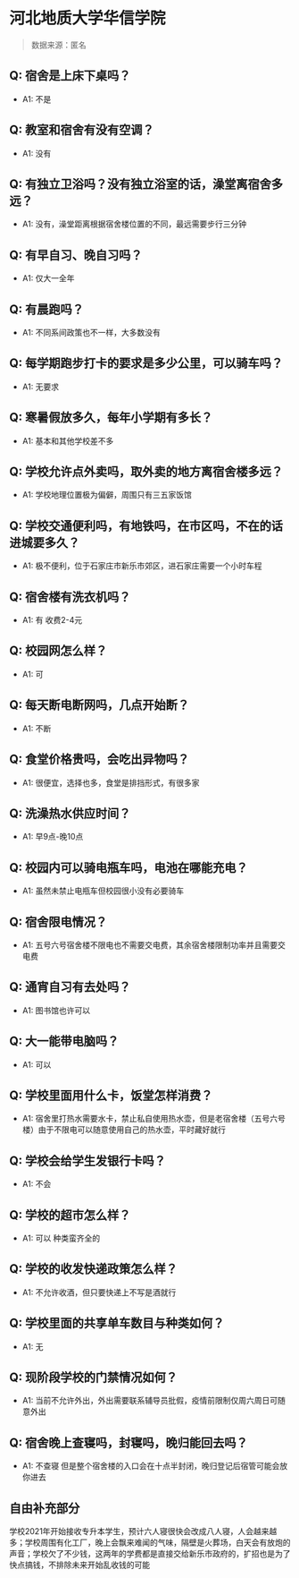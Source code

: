 # 河北地质大学华信学院

> 数据来源：匿名

## Q: 宿舍是上床下桌吗？

- A1: 不是

## Q: 教室和宿舍有没有空调？

- A1: 没有

## Q: 有独立卫浴吗？没有独立浴室的话，澡堂离宿舍多远？

- A1: 没有，澡堂距离根据宿舍楼位置的不同，最远需要步行三分钟

## Q: 有早自习、晚自习吗？

- A1: 仅大一全年

## Q: 有晨跑吗？

- A1: 不同系间政策也不一样，大多数没有

## Q: 每学期跑步打卡的要求是多少公里，可以骑车吗？

- A1: 无要求

## Q: 寒暑假放多久，每年小学期有多长？

- A1: 基本和其他学校差不多

## Q: 学校允许点外卖吗，取外卖的地方离宿舍楼多远？

- A1: 学校地理位置极为偏僻，周围只有三五家饭馆

## Q: 学校交通便利吗，有地铁吗，在市区吗，不在的话进城要多久？

- A1: 极不便利，位于石家庄市新乐市郊区，进石家庄需要一个小时车程

## Q: 宿舍楼有洗衣机吗？

- A1: 有 收费2-4元

## Q: 校园网怎么样？

- A1: 可

## Q: 每天断电断网吗，几点开始断？

- A1: 不断

## Q: 食堂价格贵吗，会吃出异物吗？

- A1: 很便宜，选择也多，食堂是排挡形式，有很多家

## Q: 洗澡热水供应时间？

- A1: 早9点-晚10点

## Q: 校园内可以骑电瓶车吗，电池在哪能充电？

- A1: 虽然未禁止电瓶车但校园很小没有必要骑车

## Q: 宿舍限电情况？

- A1: 五号六号宿舍楼不限电也不需要交电费，其余宿舍楼限制功率并且需要交电费

## Q: 通宵自习有去处吗？

- A1: 图书馆也许可以

## Q: 大一能带电脑吗？

- A1: 可以

## Q: 学校里面用什么卡，饭堂怎样消费？

- A1: 宿舍里打热水需要水卡，禁止私自使用热水壶，但是老宿舍楼（五号六号楼）由于不限电可以随意使用自己的热水壶，平时藏好就行

## Q: 学校会给学生发银行卡吗？

- A1: 不会

## Q: 学校的超市怎么样？

- A1: 可以 种类蛮齐全的

## Q: 学校的收发快递政策怎么样？

- A1: 不允许收酒，但只要快递上不写是酒就行

## Q: 学校里面的共享单车数目与种类如何？

- A1: 无

## Q: 现阶段学校的门禁情况如何？

- A1: 当前不允许外出，外出需要联系辅导员批假，疫情前限制仅周六周日可随意外出

## Q: 宿舍晚上查寝吗，封寝吗，晚归能回去吗？

- A1: 不查寝 但是整个宿舍楼的入口会在十点半封闭，晚归登记后宿管可能会放你进去

## 自由补充部分

学校2021年开始接收专升本学生，预计六人寝很快会改成八人寝，人会越来越多；学校周围有化工厂，晚上会飘来难闻的气味，隔壁是火葬场，白天会有放炮的声音；学校欠了不少钱，这两年的学费都是直接交给新乐市政府的，扩招也是为了快点搞钱，不排除未来开始乱收钱的可能
